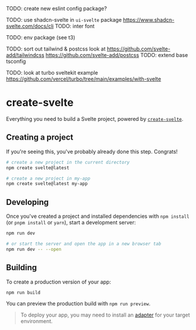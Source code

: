 TODO: create new eslint config package?

TODO: use shadcn-svelte in `ui-svelte` package
https://www.shadcn-svelte.com/docs/cli
TODO: inter font

TODO: env package (see t3)

TODO: sort out tailwind & postcss
look at
https://github.com/svelte-add/tailwindcss
https://github.com/svelte-add/postcss
TODO: extend base tsconfig

TODO: look at turbo sveltekit example
https://github.com/vercel/turbo/tree/main/examples/with-svelte

# create-svelte

Everything you need to build a Svelte project, powered by [`create-svelte`](https://github.com/sveltejs/kit/tree/master/packages/create-svelte).

## Creating a project

If you're seeing this, you've probably already done this step. Congrats!

```bash
# create a new project in the current directory
npm create svelte@latest

# create a new project in my-app
npm create svelte@latest my-app
```

## Developing

Once you've created a project and installed dependencies with `npm install` (or `pnpm install` or `yarn`), start a development server:

```bash
npm run dev

# or start the server and open the app in a new browser tab
npm run dev -- --open
```

## Building

To create a production version of your app:

```bash
npm run build
```

You can preview the production build with `npm run preview`.

> To deploy your app, you may need to install an [adapter](https://kit.svelte.dev/docs/adapters) for your target environment.

